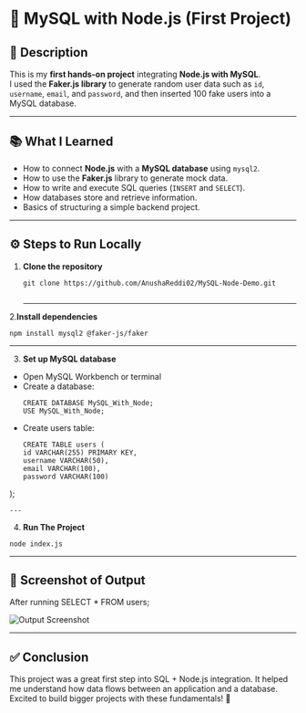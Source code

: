 # 🚀 MySQL with Node.js (First Project)

## 📖 Description  
This is my **first hands-on project** integrating **Node.js with MySQL**.  
I used the **Faker.js library** to generate random user data such as `id`, `username`, `email`, and `password`, and then inserted 100 fake users into a MySQL database.  

---

## 📚 What I Learned  
- How to connect **Node.js** with a **MySQL database** using `mysql2`.  
- How to use the **Faker.js** library to generate mock data.  
- How to write and execute SQL queries (`INSERT` and `SELECT`).  
- How databases store and retrieve information.  
- Basics of structuring a simple backend project.  

---

## ⚙️ Steps to Run Locally  

1. **Clone the repository**  
   ```
   git clone https://github.com/AnushaReddi02/MySQL-Node-Demo.git
  
   ```

   ---
   
2.**Install dependencies**
```
npm install mysql2 @faker-js/faker
```

---

3. **Set up MySQL database**  
- Open MySQL Workbench or terminal
- Create a database:
   ```
  CREATE DATABASE MySQL_With_Node;
  USE MySQL_With_Node;
   ```
- Create users table:
   ```
  CREATE TABLE users (
  id VARCHAR(255) PRIMARY KEY,
  username VARCHAR(50),
  email VARCHAR(100),
  password VARCHAR(100)
);
```
---

   ```
  4. **Run The Project**  
   ```
   node index.js
   ```
---

## 📸 Screenshot of Output

After running SELECT * FROM users;

![Output Screenshot](https://github.com/YourUsername/YourRepo/blob/main/assets/screenshot.png?raw=true)

---

## ✅ Conclusion

This project was a great first step into SQL + Node.js integration.
It helped me understand how data flows between an application and a database.
Excited to build bigger projects with these fundamentals! 🚀

